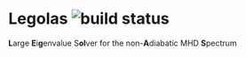 # Legolas ![build status](https://github.com/n-claes/legolas/workflows/Automatic%20Tests/badge.svg)

**L**arge **E**i**g**envalue S**ol**ver for the non-**A**diabatic MHD **S**pectrum
